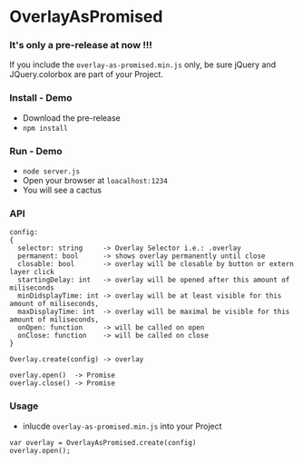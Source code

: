 # OverlayAsPromised

### It's only a pre-release at now !!!
If you include the ```overlay-as-promised.min.js``` only, be sure jQuery and JQuery.colorbox are part of your Project.

### Install - Demo

* Download the pre-release
* ``` npm install ``` 


### Run - Demo

* ``` node server.js ```
* Open your browser at ```loacalhost:1234 ```
* You will see a cactus 

### API
```
config: 
{
  selector: string     -> Overlay Selector i.e.: .overlay
  permanent: bool      -> shows overlay permanently until close
  closable: bool       -> overlay will be closable by button or extern layer click
  startingDelay: int   -> overlay will be opened after this amount of miliseconds
  minDidsplayTime: int -> overlay will be at least visible for this amount of miliseconds,
  maxDisplayTime: int  -> overlay will be maximal be visible for this amount of miliseconds,
  onOpen: function     -> will be called on open
  onClose: function    -> will be called on close
}
```
```
Overlay.create(config) -> overlay

overlay.open()  -> Promise
overlay.close() -> Promise
```

### Usage

* inlucde ```overlay-as-promised.min.js``` into your Project

``` 
var overlay = OverlayAsPromised.create(config) 
overlay.open();
```
